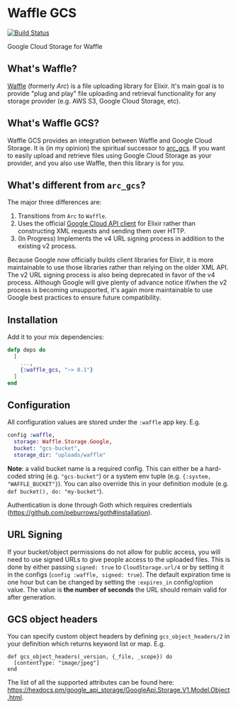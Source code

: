 # Waffle GCS

[![Build Status](https://travis-ci.org/kolorahl/waffle_gcs.svg?branch=master)](https://travis-ci.org/kolorahl/waffle_gcs)

Google Cloud Storage for Waffle

## What's Waffle?

[Waffle](https://github.com/elixir-waffle/waffle) (formerly _Arc_) is a file
uploading library for Elixir. It's main goal is to provide "plug and play" file
uploading and retrieval functionality for any storage provider (e.g. AWS S3,
Google Cloud Storage, etc).

## What's Waffle GCS?

Waffle GCS provides an integration between Waffle and Google Cloud Storage. It
is (in my opinion) the spiritual successor to
[arc_gcs](https://github.com/martide/arc_gcs). If you want to easily upload and
retrieve files using Google Cloud Storage as your provider, and you also use
Waffle, then this library is for you.

## What's different from `arc_gcs`?

The major three differences are:

1. Transitions from `Arc` to `Waffle`.
2. Uses the official
[Google Cloud API client](https://hex.pm/packages/google_api_storage) for Elixir
rather than constructing XML requests and sending them over HTTP.
3. (In Progress) Implements the v4 URL signing process in addition to the existing v2 process.

Because Google now officially builds client libraries for Elixir, it is more
maintainable to use those libraries rather than relying on the older XML API.
The v2 URL signing process is also being deprecated in favor of the v4 process.
Although Google will give plenty of advance notice if/when the v2 process is
becoming unsupported, it's again more maintainable to use Google best practices
to ensure future compatibility.

## Installation

Add it to your mix dependencies:

```elixir
defp deps do
  [
    ...,
    {:waffle_gcs, "~> 0.1"}
  ]
end
```

## Configuration

All configuration values are stored under the `:waffle` app key. E.g.

```elixir
config :waffle,
  storage: Waffle.Storage.Google,
  bucket: "gcs-bucket",
  storage_dir: "uploads/waffle"
```

**Note**: a valid bucket name is a required config. This can either be a
hard-coded string (e.g. `"gcs-bucket"`) or a system env tuple (e.g.
`{:system, "WAFFLE_BUCKET"}`). You can also override this in your definition
module (e.g. `def bucket(), do: "my-bucket"`).

Authentication is done through Goth which requires credentials (https://github.com/peburrows/goth#installation).

## URL Signing

If your bucket/object permissions do not allow for public access, you will need
to use signed URLs to give people access to the uploaded files. This is done by
either passing `signed: true` to `CloudStorage.url/4` or by setting it in the
configs (`config :waffle, signed: true`). The default expiration time is one
hour but can be changed by setting the `:expires_in` config/option value. The
value is **the number of seconds** the URL should remain valid for after
generation.

## GCS object headers

You can specify custom object headers by defining `gcs_object_headers/2` in your definition which returns keyword list or map. E.g.

```
def gcs_object_headers(_version, {_file, _scope}) do
  [contentType: "image/jpeg"]
end
```

The list of all the supported attributes can be found here: https://hexdocs.pm/google_api_storage/GoogleApi.Storage.V1.Model.Object.html.
